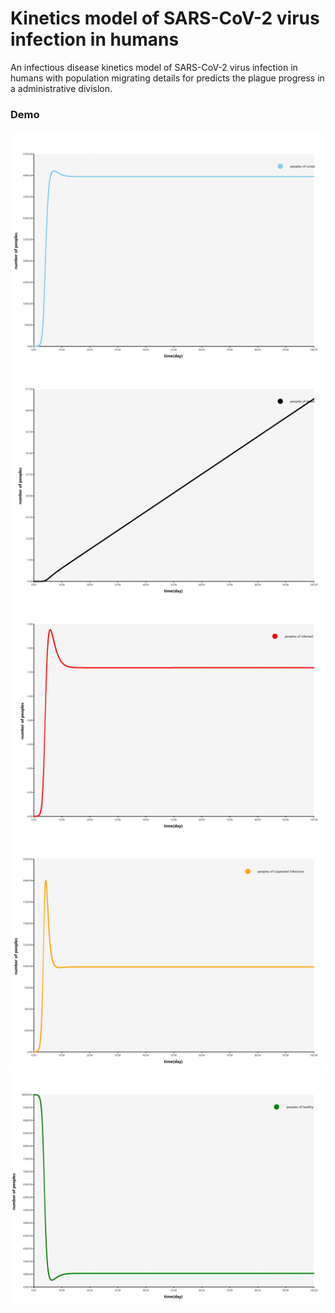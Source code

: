 # Kinetics model of SARS-CoV-2 virus infection in humans

An infectious disease kinetics model of SARS-CoV-2 virus infection in humans with population migrating details for predicts the plague progress in a administrative divislon.

### Demo

![](Rscript/viz/C.png)
![](Rscript/viz/D.png)
![](Rscript/viz/I.png)
![](Rscript/viz/S.png)
![](Rscript/viz/T.png)